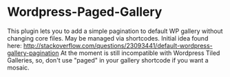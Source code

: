 # Wordpress-Paged-Gallery
This plugin lets you to add a simple pagination to default WP gallery without changing core files. 
May be managed via shortcodes. 
Initial idea found here: http://stackoverflow.com/questions/23093441/default-wordpress-gallery-pagination 
At the moment is still incompatible with Wordpress Tiled Galleries, so, don't use "paged" in your gallery shortcode if you want a mosaic.
